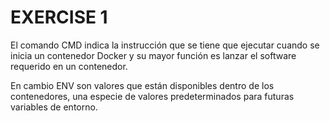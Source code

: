 EXERCISE 1
==========

El comando CMD indica la instrucción que se tiene que ejecutar cuando se inicia un contenedor Docker y su mayor función es lanzar el software requerido en un contenedor.

En cambio ENV son valores que están disponibles dentro de los contenedores, una especie de valores predeterminados para futuras variables de entorno.